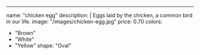 ---
name: "chicken egg"
description: |
Eggs laid by the chicken, a common bird in our life.
image: "/images/chicken-egg.jpg"
price: 0.70
colors:
- "Brown"
- "White"
- "Yellow"
shape: "Oval"
